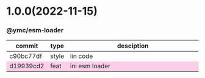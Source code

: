 <a name="1.0.0"></a>
# 1.0.0(2022-11-15)
### @ymc/esm-loader
<table><thead><tr><th>commit</th><th>type</th><th style="width:80%">desciption</th></tr></thead><tbody><tr><td><a title="style(core): lin code&#10;&#10;to keep zero error,warn&#10;to keep package.json to be not-modified&#10;&#10;generated by ymc@robot" hrel="https://github.com/ymc-github/js-idea/commit/5c90bc77dfd98f5e60902d3e22537fec00e31d1b"> c90bc77df </a></td>
<td>style</td>
<td>lin code</td></tr>
<tr style="background-color:#fdcee8;" ><td><a title="feat(core): ini esm loader&#10;&#10;export dirname, basename, extname, format, isAbsolute, parse ,join&#10;enhance isAbsolute&#10;&#10;generated by ymc@robot" hrel="https://github.com/ymc-github/js-idea/commit/dd19939cd2f7d662ef8fab64d435d1062bf61380"> d19939cd2 </a></td>
<td>feat</td>
<td>ini esm loader</td></tr></tbody></table>